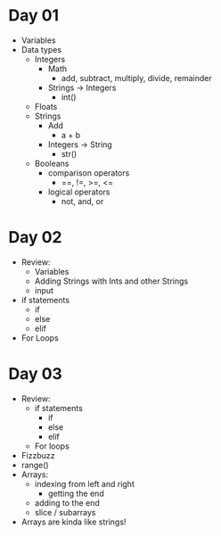 # Day 01
* Variables
* Data types
    * Integers
        * Math
            * add, subtract, multiply, divide, remainder
        * Strings -> Integers
            * int()
    * Floats
    * Strings
        * Add
            * a + b
        * Integers -> String
            * str()
    * Booleans
        * comparison operators
            * ==, !=, >=, <=
        * logical operators
            * not, and, or  

# Day 02
* Review:
    * Variables    
    * Adding Strings with Ints and other Strings
    * input
* if statements
    * if
    * else
    * elif
* For Loops


# Day 03
* Review:
    * if statements
        * if
        * else
        * elif
    * For loops
* Fizzbuzz
* range()
* Arrays: 
    * indexing from left and right
        * getting the end
    * adding to the end
    * slice / subarrays
* Arrays are kinda like strings!